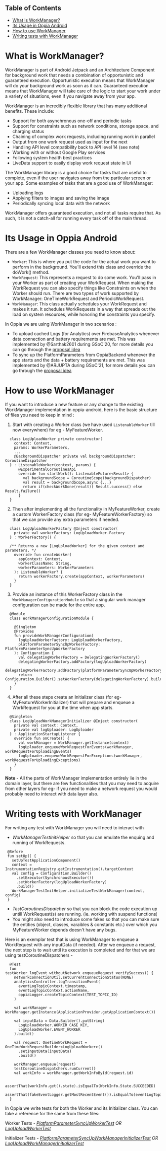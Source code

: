 ## Table of Contents

- [What is WorkManager?](#what-is-workmanager)
- [Its Usage in Oppia Android](#its-usage-in-oppia-android)
- [How to use WorkManager](#how-to-use-workmanager)
- [Writing tests with WorkManager](#writing-tests-with-workmanager)

# What is WorkManager?
WorkManager is part of Android Jetpack and an Architecture Component for background work that needs a combination of opportunistic and guaranteed execution. Opportunistic execution means that WorkManager will do your background work as soon as it can. Guaranteed execution means that WorkManager will take care of the logic to start your work under a variety of situations, even if you navigate away from your app.

WorkManager is an incredibly flexible library that has many additional benefits. These include:
- Support for both asynchronous one-off and periodic tasks
- Support for constraints such as network conditions, storage space, and charging status
- Chaining of complex work requests, including running work in parallel
- Output from one work request used as input for the next
- Handling API level compatibility back to API level 14 (see note)
- Working with or without Google Play services
- Following system health best practices
- LiveData support to easily display work request state in UI

The WorkManager library is a good choice for tasks that are useful to complete, even if the user navigates away from the particular screen or your app. Some examples of tasks that are a good use of WorkManager:
- Uploading logs
- Applying filters to images and saving the image
- Periodically syncing local data with the network

WorkManager offers guaranteed execution, and not all tasks require that. As such, it is not a catch-all for running every task off of the main thread.

# Its Usage in Oppia Android
There are a few WorkManager classes you need to know about:

- `Worker`: This is where you put the code for the actual work you want to perform in the background. You'll extend this class and override the doWork() method.
- `WorkRequest`: This represents a request to do some work. You'll pass in your Worker as part of creating your WorkRequest. When making the WorkRequest you can also specify things like Constraints on when the Worker should run. There are two types of work supported by WorkManager: OneTimeWorkRequest and PeriodicWorkRequest.
- `WorkManager`: This class actually schedules your WorkRequest and makes it run. It schedules WorkRequests in a way that spreads out the load on system resources, while honoring the constraints you specify.


In Oppia we are using WorkManager in two scenarios :
- To upload cached Logs (for Analytics) over FirebaseAnalytics whenever data connection and battery requirements are met. This was implemented by @Sarthak2601 during GSoC'20, for more details you can go through the [proposal idea](https://github.com/oppia/oppia/wiki/pdfs/GSoC2020SarthakAgarwal.pdf) 
- To sync up the PlatformParameters from OppiaBackend whenever the app starts and the data + battery requirements are met. This was implemented by @ARJUPTA during GSoC'21, for more details you can go through the [proposal idea](https://github.com/oppia/oppia/wiki/pdfs/GSoC2021ArjunGupta.pdf)

# How to use WorkManager
If you want to introduce a new feature or any change to the existing WorkManager implementation in oppia-android, here is the basic structure of files you need to keep in mind :

1. Start with creating a Worker class (we have used `ListenableWorker` till now everywhere) for eg - MyFeatureWorker.
  
  ```
    class LogUploadWorker private constructor(
      context: Context,
      params: WorkerParameters,
      ...
      @BackgroundDispatcher private val backgroundDispatcher: CoroutineDispatcher
    ) : ListenableWorker(context, params) {
        @ExperimentalCoroutinesApi
        override fun startWork(): ListenableFuture<Result> {
          val backgroundScope = CoroutineScope(backgroundDispatcher)
          val result = backgroundScope.async {...}
          return if(checkWorkDone(result)) Result.success() else Result.failure()
        }
    }
  ```
  
2. Then after implementing all the functionality in MyFeatureWorker, create a custom WorkerFactory class (for eg- MyFeatureWorkerFactory) so that we can provide any extra parameters if needed.
  
  ```
    class LogUploadWorkerFactory @Inject constructor(
      private val workerFactory: LogUploadWorker.Factory
    ) : WorkerFactory() {

    /** Returns a new [LogUploadWorker] for the given context and parameters. */
      override fun createWorker(
        appContext: Context,
        workerClassName: String,
        workerParameters: WorkerParameters
      ): ListenableWorker? {
        return workerFactory.create(appContext, workerParameters)
      }
    }
  ```
  
3. Provide an instance of this WorkerFactory class in the `WorkManagerConfigurationModule` so that a singular work manager configuration can be made for the entire app.
  
  ```
    @Module
    class WorkManagerConfigurationModule {

      @Singleton
      @Provides
      fun provideWorkManagerConfiguration(
        logUploadWorkerFactory: LogUploadWorkerFactory,
        platformParameterSyncUpWorkerFactory: PlatformParameterSyncUpWorkerFactory
      ): Configuration {
        val delegatingWorkerFactory = DelegatingWorkerFactory()
        delegatingWorkerFactory.addFactory(logUploadWorkerFactory)
        delegatingWorkerFactory.addFactory(platformParameterSyncUpWorkerFactory)
        return Configuration.Builder().setWorkerFactory(delegatingWorkerFactory).build()
      }
    }
  ```
  
4. After all these steps create an Initializer class (for eg- MyFeatureWorkerInitializer) that will prepare and enqueue a WorkRequest for you at the time when app starts.
  
  ```
    @Singleton
    class LogUploadWorkManagerInitializer @Inject constructor(
      private val context: Context,
      private val logUploader: LogUploader
    ) : ApplicationStartupListener {
      override fun onCreate() {
        val workManager = WorkManager.getInstance(context)
        logUploader.enqueueWorkRequestForEvents(workManager, workRequestForUploadingEvents)
        logUploader.enqueueWorkRequestForExceptions(workManager, workRequestForUploadingExceptions)
      }
    }
  ```
  
**Note** - All the parts of WorkManager implementation entirely lie in the domain layer, but there are few functionalities that you may need to acquire from other layers for eg- if you need to make a network request you would probably need to interact with data layer also.

# Writing tests with WorkManager
For writing any test with WorkManager you will need to interact with
- *WorkManagerTestInitHelper* so that you can emulate the enquing and running of WorkRequests.

 ```
  @Before
  fun setUp() {
    setUpTestApplicationComponent()
    context = InstrumentationRegistry.getInstrumentation().targetContext
    val config = Configuration.Builder()
      .setExecutor(SynchronousExecutor())
      .setWorkerFactory(logUploadWorkerFactory)
      .build()
    WorkManagerTestInitHelper.initializeTestWorkManager(context, config)
  }
 ```
- *TestCoroutinesDispatcher* so that you can block the code execution up untill WorkRequest(s) are running. (ie. working with suspend functions)
- You might also need to introduce some fakes so that you can make sure the entities (object, classes, varaibles & constants etc.) over which you MyFeatureWorker depends doesn't have any bugs.

Here is an exemplar test that is using WorkManager to enqueue a WorkRequest with any inputData (if needed). After we enqueue a request, the next step is to wait until its execution is completed and for that we are using testCoroutineDispatchers - 
```
  @Test
  fun testWorker_logEvent_withoutNetwork_enqueueRequest_verifySuccess() {
    networkConnectionUtil.setCurrentConnectionStatus(NONE)
    analyticsController.logTransitionEvent(
      eventLogTopicContext.timestamp,
      eventLogTopicContext.actionName,
      oppiaLogger.createTopicContext(TEST_TOPIC_ID)
    )

    val workManager = WorkManager.getInstance(ApplicationProvider.getApplicationContext())

    val inputData = Data.Builder().putString(
      LogUploadWorker.WORKER_CASE_KEY,
      LogUploadWorker.EVENT_WORKER
    ).build()

    val request: OneTimeWorkRequest = OneTimeWorkRequestBuilder<LogUploadWorker>()
      .setInputData(inputData)
      .build()

    workManager.enqueue(request)
    testCoroutineDispatchers.runCurrent()
    val workInfo = workManager.getWorkInfoById(request.id)

    assertThat(workInfo.get().state).isEqualTo(WorkInfo.State.SUCCEEDED)
    assertThat(fakeEventLogger.getMostRecentEvent()).isEqualTo(eventLogTopicContext)
  }
```

In Oppia we write tests for both the Worker and its Initializer class. You can take a reference for the same from these files:

Worker Tests - *[PlatformParameterSyncUpWorkerTest](https://github.com/oppia/oppia-android/blob/develop/domain/src/test/java/org/oppia/android/domain/platformparameter/syncup/PlatformParameterSyncUpWorkerTest.kt) OR [LogUploadWorkerTest](https://github.com/oppia/oppia-android/blob/develop/domain/src/test/java/org/oppia/android/domain/oppialogger/loguploader/LogUploadWorkerTest.kt)*

Initializer Tests - *[PlatformParameterSyncUpWorkManagerInitializerTest](https://github.com/oppia/oppia-android/blob/develop/domain/src/test/java/org/oppia/android/domain/platformparameter/syncup/PlatformParameterSyncUpWorkManagerInitializerTest.kt) OR [LogUploadWorkManagerInitializerTest](https://github.com/oppia/oppia-android/blob/develop/domain/src/test/java/org/oppia/android/domain/oppialogger/loguploader/LogUploadWorkManagerInitializerTest.kt)*